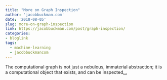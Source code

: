 ```yaml
---
title: "More on Graph Inspection"
author: 'jacobbuckman.com'
date: '2018-08-05'
slug: more-on-graph-inspection
link: https://jacobbuckman.com/post/graph-inspection/
categories:
- bloglink
tags:
  - machine-learning
  - jacobbuckmancom
---
```


The computational graph is not just a nebulous, immaterial abstraction; it is a computational object that exists, and can be inspected[... <i class="fas fa-external-link-alt"></i>](https://jacobbuckman.com/post/graph-inspection/)

